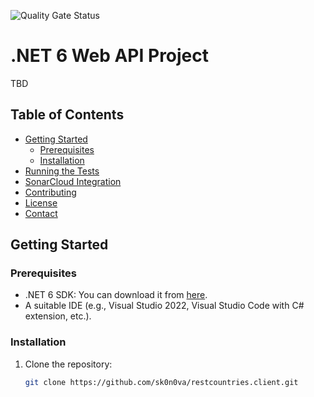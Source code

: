 ![Quality Gate Status](https://sonarcloud.io/api/project_badges/measure?project=sk0n0va_restcountries.client&metric=alert_status)

# .NET 6 Web API Project

TBD

## Table of Contents

- [Getting Started](#getting-started)
  - [Prerequisites](#prerequisites)
  - [Installation](#installation)
- [Running the Tests](#running-the-tests)
- [SonarCloud Integration](#sonarcloud-integration)
- [Contributing](#contributing)
- [License](#license)
- [Contact](#contact)

## Getting Started

### Prerequisites

- .NET 6 SDK: You can download it from [here](https://dotnet.microsoft.com/download/dotnet/6.0).
- A suitable IDE (e.g., Visual Studio 2022, Visual Studio Code with C# extension, etc.).

### Installation

1. Clone the repository:
   ```bash
   git clone https://github.com/sk0n0va/restcountries.client.git
